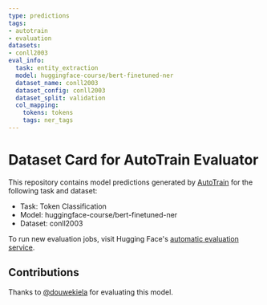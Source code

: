 ```yaml
---
type: predictions
tags:
- autotrain
- evaluation
datasets:
- conll2003
eval_info:
  task: entity_extraction
  model: huggingface-course/bert-finetuned-ner
  dataset_name: conll2003
  dataset_config: conll2003
  dataset_split: validation
  col_mapping:
    tokens: tokens
    tags: ner_tags
---
```

# Dataset Card for AutoTrain Evaluator

This repository contains model predictions generated by [AutoTrain](https://huggingface.co/autotrain) for the following task and dataset:

* Task: Token Classification
* Model: huggingface-course/bert-finetuned-ner
* Dataset: conll2003

To run new evaluation jobs, visit Hugging Face's [automatic evaluation service](https://huggingface.co/spaces/autoevaluate/model-evaluator).

## Contributions

Thanks to [@douwekiela](https://huggingface.co/douwekiela) for evaluating this model.